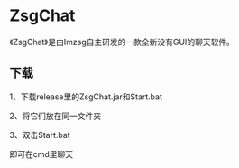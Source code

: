 # ZsgChat

《ZsgChat》是由Imzsg自主研发的一款全新没有GUI的聊天软件。

## 下载
1、下载release里的ZsgChat.jar和Start.bat

2、将它们放在同一文件夹

3、双击Start.bat

即可在cmd里聊天


